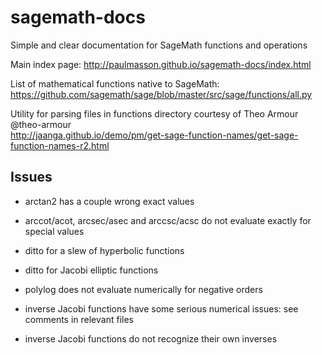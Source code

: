 # sagemath-docs

Simple and clear documentation for SageMath functions and operations

Main index page: http://paulmasson.github.io/sagemath-docs/index.html

List of mathematical functions native to SageMath:  
https://github.com/sagemath/sage/blob/master/src/sage/functions/all.py

Utility for parsing files in functions directory courtesy of Theo Armour @theo-armour  
http://jaanga.github.io/demo/pm/get-sage-function-names/get-sage-function-names-r2.html

## Issues

* arctan2 has a couple wrong exact values

* arccot/acot, arcsec/asec and arccsc/acsc do not evaluate exactly for special values

* ditto for a slew of hyperbolic functions

* ditto for Jacobi elliptic functions

* polylog does not evaluate numerically for negative orders

* inverse Jacobi functions have some serious numerical issues: see comments in relevant files

* inverse Jacobi functions do not recognize their own inverses
